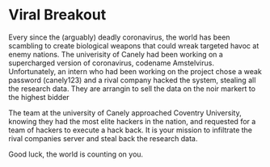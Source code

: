 # Viral Breakout 

Every since the (arguably) deadly coronavirus, the world has been scambling to create biological weapons that could wreak targeted havoc at enemy nations. The univerisity of Canely had been working on a supercharged version of coronavirus, codename Amstelvirus. Unfortunately, an intern who had been working on the project chose a weak password (canely123) and a rival company hacked the system, stealing all the research data. They are arrangin to sell the data on the noir markert to the highest bidder

The team at the university of Canely approached Coventry University, knowing they had the most elite hackers in the nation, and requested for a team of hackers to execute a hack back. It is your mission to infiltrate the rival companies server and steal back the research data.

Good luck, the world is counting on you.





